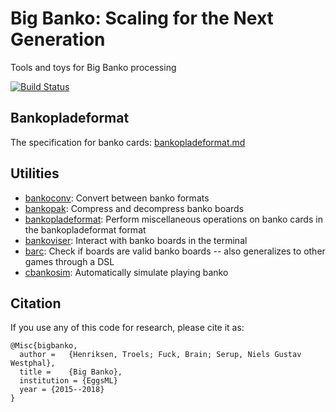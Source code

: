 # Big Banko: Scaling for the Next Generation

Tools and toys for Big Banko processing

[![Build Status](https://travis-ci.org/Athas/banko.svg?branch=master)](https://travis-ci.org/Athas/banko)


## Bankopladeformat

The specification for banko cards: [bankopladeformat.md](bankopladeformat.md)


## Utilities

+ [bankoconv](bankoconv/README.md): Convert between banko formats
+ [bankopak](bankopak/README.md): Compress and decompress banko boards
+ [bankopladeformat](bankopladeformat/README.md): Perform miscellaneous
  operations on banko cards in the bankopladeformat format
+ [bankoviser](bankoviser/README.md): Interact with banko boards in the terminal
+ [barc](barc/README.md): Check if boards are valid banko boards -- also
  generalizes to other games through a DSL
+ [cbankosim](cbankosim/): Automatically simulate playing banko


## Citation

If you use any of this code for research, please cite it as:

    @Misc{bigbanko,
      author =   {Henriksen, Troels; Fuck, Brain; Serup, Niels Gustav Westphal},
      title =    {Big Banko},
      institution = {EggsML}
      year = {2015--2018}
    }
